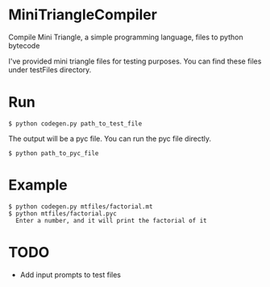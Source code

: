 MiniTriangleCompiler
====================

Compile Mini Triangle, a simple programming language, files to python bytecode

I've provided mini triangle files for testing purposes. You can find these files under testFiles directory.

Run
========

    $ python codegen.py path_to_test_file

The output will be a pyc file. You can run the pyc file directly.

    $ python path_to_pyc_file
    
    
Example
========

    $ python codegen.py mtfiles/factorial.mt
    $ python mtfiles/factorial.pyc
	  Enter a number, and it will print the factorial of it
    

TODO
========

 * Add input prompts to test files

